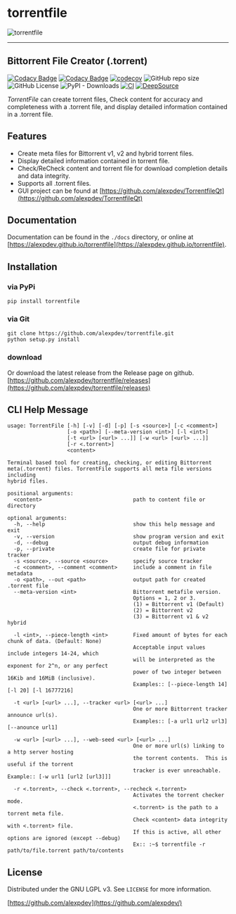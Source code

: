 # torrentfile

![torrentfile](https://github.com/alexpdev/torrentfile/blob/master/assets/torrentfile.png?raw=true)

------

## Bittorrent File Creator (.torrent)

[![Codacy Badge](https://app.codacy.com/project/badge/Grade/2da47ec1b5904538a40230f049a02be4)](https://www.codacy.com/gh/alexpdev/torrentfile/dashboard?utm_source=github.com&utm_medium=referral&utm_content=alexpdev/torrentfile&utm_campaign=Badge_Grade)
[![Codacy Badge](https://app.codacy.com/project/badge/Coverage/2da47ec1b5904538a40230f049a02be4)](https://www.codacy.com/gh/alexpdev/torrentfile/dashboard?utm_source=github.com&utm_medium=referral&utm_content=alexpdev/torrentfile&utm_campaign=Badge_Coverage)
[![codecov](https://codecov.io/gh/alexpdev/TorrentFile/branch/master/graph/badge.svg?token=PXFsxXVAHW)](https://codecov.io/gh/alexpdev/TorrentFile)
![GitHub repo size](https://img.shields.io/github/repo-size/alexpdev/TorrentFile)
![GitHub License](https://img.shields.io/github/license/alexpdev/TorrentFile)
![PyPI - Downloads](https://img.shields.io/pypi/dw/torrentfile)
[![CI](https://github.com/alexpdev/TorrentFile/actions/workflows/python_workflow.yml/badge.svg?branch=master&event=push)](https://github.com/alexpdev/TorrentFile/actions/workflows/python_workflow.yml)
[![DeepSource](https://deepsource.io/gh/alexpdev/TorrentFile.svg/?label=active+issues&token=16Sl_dF7nTU8YgPilcqhvHm8)](https://deepsource.io/gh/alexpdev/TorrentFile/)

_TorrentFile_ can create torrent files, Check content for accuracy and completeness with a
.torrent file, and display detailed information contained in a .torrent file.

## Features

- Create meta files for Bittorrent v1, v2 and hybrid torrent files.
- Display detailed information contained in torrent file.
- Check/ReCheck content and torrent file for download completion details and data integrity.
- Supports all .torrent files.
- GUI project can be found at [https://github.com/alexpdev/TorrentfileQt](https://github.com/alexpdev/TorrentfileQt)

## Documentation

Documentation can be found in the `./docs` directory, or online at [https://alexpdev.github.io/torrentfile](https://alexpdev.github.io/torrentfile).

## Installation

### via PyPi

`pip install torrentfile`

### via Git

```bash:
git clone https://github.com/alexpdev/torrentfile.git
python setup.py install
```

### download

Or download the latest release from the Release page on github.
[https://github.com/alexpdev/torrentfile/releases](https://github.com/alexpdev/torrentfile/releases)

## CLI Help Message

```bash:
usage: TorrentFile [-h] [-v] [-d] [-p] [-s <source>] [-c <comment>]
                   [-o <path>] [--meta-version <int>] [-l <int>]
                   [-t <url> [<url> ...]] [-w <url> [<url> ...]]
                   [-r <.torrent>]
                   <content>

Terminal based tool for creating, checking, or editing Bittorrent
meta(.torrent) files. TorrentFile supports all meta file versions including
hybrid files.

positional arguments:
  <content>                             path to content file or directory

optional arguments:
  -h, --help                            show this help message and exit
  -v, --version                         show program version and exit
  -d, --debug                           output debug information
  -p, --private                         create file for private tracker
  -s <source>, --source <source>        specify source tracker
  -c <comment>, --comment <comment>     include a comment in file metadata
  -o <path>, --out <path>               output path for created .torrent file
  --meta-version <int>                  Bittorrent metafile version.
                                        Options = 1, 2 or 3.
                                        (1) = Bittorrent v1 (Default)
                                        (2) = Bittorrent v2
                                        (3) = Bittorrent v1 & v2 hybrid

  -l <int>, --piece-length <int>        Fixed amount of bytes for each chunk of data. (Default: None)
                                        Acceptable input values include integers 14-24, which
                                        will be interpreted as the exponent for 2^n, or any perfect
                                        power of two integer between 16Kib and 16MiB (inclusive).
                                        Examples:: [--piece-length 14] [-l 20] [-l 16777216]

  -t <url> [<url> ...], --tracker <url> [<url> ...]
                                        One or more Bittorrent tracker announce url(s).
                                        Examples:: [-a url1 url2 url3]  [--anounce url1]

  -w <url> [<url> ...], --web-seed <url> [<url> ...]
                                        One or more url(s) linking to a http server hosting
                                        the torrent contents.  This is useful if the torrent
                                        tracker is ever unreachable. Example:: [-w url1 [url2 [url3]]]

  -r <.torrent>, --check <.torrent>, --recheck <.torrent>
                                        Activates the torrent checker mode.
                                        <.torrent> is the path to a torrent meta file.
                                        Check <content> data integrity with <.torrent> file.
                                        If this is active, all other options are ignored (except --debug)
                                        Ex:: :~$ torrentfile -r path/to/file.torrent path/to/contents
```

## License

Distributed under the GNU LGPL v3. See `LICENSE` for more information.

[https://github.com/alexpdev](https://github.com/alexpdev/)
